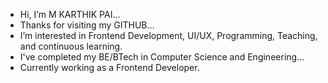 - Hi, I’m M KARTHIK PAI...
- Thanks for visiting my GITHUB...
- I’m interested in Frontend Development, UI/UX, Programming, Teaching, and continuous learning.
- I've completed my BE/BTech in Computer Science and Engineering...
- Currently working as a Frontend Developer.
<!---
mkarthikpai/mkarthikpai is a ✨ special ✨ repository because its `README.md` (this file) appears on your GitHub profile.
You can click the Preview link to take a look at your changes.
--->
